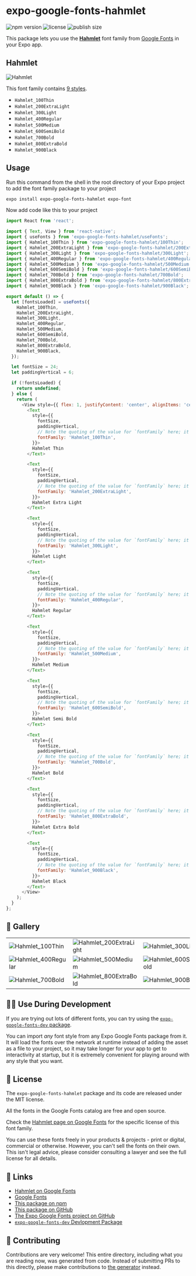 # expo-google-fonts-hahmlet

![npm version](https://flat.badgen.net/npm/v/expo-google-fonts-hahmlet)
![license](https://flat.badgen.net/github/license/expo/google-fonts)
![publish size](https://flat.badgen.net/packagephobia/install/expo-google-fonts-hahmlet)

This package lets you use the [**Hahmlet**](https://fonts.google.com/specimen/Hahmlet) font family from [Google Fonts](https://fonts.google.com/) in your Expo app.

## Hahmlet

![Hahmlet](./font-family.png)

This font family contains [9 styles](#-gallery).

- `Hahmlet_100Thin`
- `Hahmlet_200ExtraLight`
- `Hahmlet_300Light`
- `Hahmlet_400Regular`
- `Hahmlet_500Medium`
- `Hahmlet_600SemiBold`
- `Hahmlet_700Bold`
- `Hahmlet_800ExtraBold`
- `Hahmlet_900Black`

## Usage

Run this command from the shell in the root directory of your Expo project to add the font family package to your project
```sh
expo install expo-google-fonts-hahmlet expo-font
```

Now add code like this to your project
```js
import React from 'react';

import { Text, View } from 'react-native';
import { useFonts } from 'expo-google-fonts-hahmlet/useFonts';
import { Hahmlet_100Thin } from 'expo-google-fonts-hahmlet/100Thin';
import { Hahmlet_200ExtraLight } from 'expo-google-fonts-hahmlet/200ExtraLight';
import { Hahmlet_300Light } from 'expo-google-fonts-hahmlet/300Light';
import { Hahmlet_400Regular } from 'expo-google-fonts-hahmlet/400Regular';
import { Hahmlet_500Medium } from 'expo-google-fonts-hahmlet/500Medium';
import { Hahmlet_600SemiBold } from 'expo-google-fonts-hahmlet/600SemiBold';
import { Hahmlet_700Bold } from 'expo-google-fonts-hahmlet/700Bold';
import { Hahmlet_800ExtraBold } from 'expo-google-fonts-hahmlet/800ExtraBold';
import { Hahmlet_900Black } from 'expo-google-fonts-hahmlet/900Black';

export default () => {
  let [fontsLoaded] = useFonts({
    Hahmlet_100Thin,
    Hahmlet_200ExtraLight,
    Hahmlet_300Light,
    Hahmlet_400Regular,
    Hahmlet_500Medium,
    Hahmlet_600SemiBold,
    Hahmlet_700Bold,
    Hahmlet_800ExtraBold,
    Hahmlet_900Black,
  });

  let fontSize = 24;
  let paddingVertical = 6;

  if (!fontsLoaded) {
    return undefined;
  } else {
    return (
      <View style={{ flex: 1, justifyContent: 'center', alignItems: 'center' }}>
        <Text
          style={{
            fontSize,
            paddingVertical,
            // Note the quoting of the value for `fontFamily` here; it expects a string!
            fontFamily: 'Hahmlet_100Thin',
          }}>
          Hahmlet Thin
        </Text>

        <Text
          style={{
            fontSize,
            paddingVertical,
            // Note the quoting of the value for `fontFamily` here; it expects a string!
            fontFamily: 'Hahmlet_200ExtraLight',
          }}>
          Hahmlet Extra Light
        </Text>

        <Text
          style={{
            fontSize,
            paddingVertical,
            // Note the quoting of the value for `fontFamily` here; it expects a string!
            fontFamily: 'Hahmlet_300Light',
          }}>
          Hahmlet Light
        </Text>

        <Text
          style={{
            fontSize,
            paddingVertical,
            // Note the quoting of the value for `fontFamily` here; it expects a string!
            fontFamily: 'Hahmlet_400Regular',
          }}>
          Hahmlet Regular
        </Text>

        <Text
          style={{
            fontSize,
            paddingVertical,
            // Note the quoting of the value for `fontFamily` here; it expects a string!
            fontFamily: 'Hahmlet_500Medium',
          }}>
          Hahmlet Medium
        </Text>

        <Text
          style={{
            fontSize,
            paddingVertical,
            // Note the quoting of the value for `fontFamily` here; it expects a string!
            fontFamily: 'Hahmlet_600SemiBold',
          }}>
          Hahmlet Semi Bold
        </Text>

        <Text
          style={{
            fontSize,
            paddingVertical,
            // Note the quoting of the value for `fontFamily` here; it expects a string!
            fontFamily: 'Hahmlet_700Bold',
          }}>
          Hahmlet Bold
        </Text>

        <Text
          style={{
            fontSize,
            paddingVertical,
            // Note the quoting of the value for `fontFamily` here; it expects a string!
            fontFamily: 'Hahmlet_800ExtraBold',
          }}>
          Hahmlet Extra Bold
        </Text>

        <Text
          style={{
            fontSize,
            paddingVertical,
            // Note the quoting of the value for `fontFamily` here; it expects a string!
            fontFamily: 'Hahmlet_900Black',
          }}>
          Hahmlet Black
        </Text>
      </View>
    );
  }
};

```

## 🔡 Gallery


||||
|-|-|-|
|![Hahmlet_100Thin](.//100Thin/Hahmlet_100Thin.ttf.png)|![Hahmlet_200ExtraLight](.//200ExtraLight/Hahmlet_200ExtraLight.ttf.png)|![Hahmlet_300Light](.//300Light/Hahmlet_300Light.ttf.png)||
|![Hahmlet_400Regular](.//400Regular/Hahmlet_400Regular.ttf.png)|![Hahmlet_500Medium](.//500Medium/Hahmlet_500Medium.ttf.png)|![Hahmlet_600SemiBold](.//600SemiBold/Hahmlet_600SemiBold.ttf.png)||
|![Hahmlet_700Bold](.//700Bold/Hahmlet_700Bold.ttf.png)|![Hahmlet_800ExtraBold](.//800ExtraBold/Hahmlet_800ExtraBold.ttf.png)|![Hahmlet_900Black](.//900Black/Hahmlet_900Black.ttf.png)||


## 👩‍💻 Use During Development

If you are trying out lots of different fonts, you can try using the [`expo-google-fonts-dev` package](https://github.com/freeboub/google-fonts/tree/master/font-packages/dev#readme).

You can import *any* font style from any Expo Google Fonts package from it. It will load the fonts
over the network at runtime instead of adding the asset as a file to your project, so it may take longer
for your app to get to interactivity at startup, but it is extremely convenient
for playing around with any style that you want.

## 📖 License

The `expo-google-fonts-hahmlet` package and its code are released under the MIT license.

All the fonts in the Google Fonts catalog are free and open source.

Check the [Hahmlet page on Google Fonts](https://fonts.google.com/specimen/Hahmlet) for the specific license of this font family.

You can use these fonts freely in your products & projects - print or digital, commercial or otherwise. However, you can't sell the fonts on their own. This isn't legal advice, please consider consulting a lawyer and see the full license for all details.

## 🔗 Links

- [Hahmlet on Google Fonts](https://fonts.google.com/specimen/Hahmlet)
- [Google Fonts](https://fonts.google.com/)
- [This package on npm](https://www.npmjs.com/package/expo-google-fonts-hahmlet)
- [This package on GitHub](https://github.com/freeboub/google-fonts/tree/master/font-packages/hahmlet)
- [The Expo Google Fonts project on GitHub](https://github.com/freeboub/google-fonts)
- [`expo-google-fonts-dev` Devlopment Package](https://github.com/freeboub/google-fonts/tree/master/font-packages/dev)

## 🤝 Contributing

Contributions are very welcome! This entire directory, including what you are reading now, was generated from code. Instead of submitting PRs to this directly, please make contributions to [the generator](https://github.com/freeboub/google-fonts/tree/master/packages/generator) instead.
